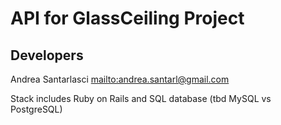 # API for GlassCeiling Project

## Developers

Andrea Santarlasci <mailto:andrea.santarl@gmail.com>

Stack includes Ruby on Rails and SQL database (tbd MySQL vs PostgreSQL)
